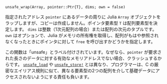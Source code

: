 ```
unsafe_wrap(Array, pointer::Ptr{T}, dims; own = false)
```

指定されたアドレス `pointer` にあるデータの周りに Julia `Array` オブジェクトをラップしますが、コピーは作成しません。ポインタ要素型 `T` は配列要素型を決定します。 `dims` は整数（1次元配列の場合）または配列の次元のタプルです。 `own` はオプションで、Julia がメモリの所有権を取得し、配列がもはや参照されなくなったときにポインタに対して `free` を呼び出すかどうかを指定します。

この関数は「unsafe」とラベル付けされています。なぜなら、`pointer` が要求された長さのデータに対する有効なメモリアドレスでない場合、クラッシュするからです。 [`unsafe_load`](@ref) や [`unsafe_store!`](@ref) とは異なり、プログラマーは、C の厳密なエイリアス規則に似て、異なる要素型の2つの配列を介して基礎データにアクセスされないようにする責任も負います。
